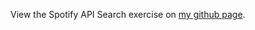 View the Spotify API Search exercise on <a href="http://damonsauve.github.io/index.html" target="_blank">my github page</a>.

